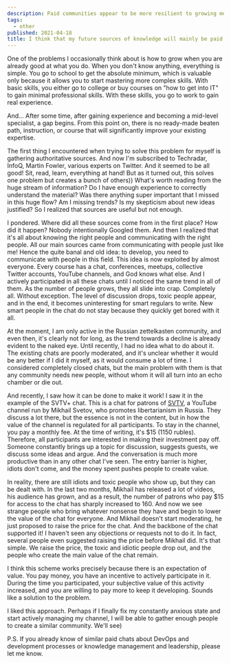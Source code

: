 ```yaml
---
description: Paid communities appear to be more resilient to growing membership and maintaining an applied agenda.
tags:
  - other
published: 2021-04-18
title: I think that my future sources of knowledge will mainly be paid chats
---
```


One of the problems I occasionally think about is how to grow when you are already good at what you do. When you don't know anything, everything is simple. You go to school to get the absolute minimum, which is valuable only because it allows you to start mastering more complex skills. With basic skills, you either go to college or buy courses on "how to get into IT" to gain minimal professional skills. With these skills, you go to work to gain real experience.

And... After some time, after gaining experience and becoming a mid-level specialist, a gap begins. From this point on, there is no ready-made beaten path, instruction, or course that will significantly improve your existing expertise.

The first thing I encountered when trying to solve this problem for myself is gathering authoritative sources. And now I'm subscribed to Techradar, InfoQ, Martin Fowler, various experts on Twitter. And it seemed to be all good! Sit, read, learn, everything at hand! But as it turned out, this solves one problem but creates a bunch of others)) What's worth reading from the huge stream of information? Do I have enough experience to correctly understand the material? Was there anything super important that I missed in this huge flow? Am I missing trends? Is my skepticism about new ideas justified? So I realized that sources are useful but not enough.

I pondered. Where did all these sources come from in the first place? How did it happen? Nobody intentionally Googled them. And then I realized that it's all about knowing the right people and communicating with the right people. All our main sources came from communicating with people just like me! Hence the quite banal and old idea: to develop, you need to communicate with people in this field. This idea is now exploited by almost everyone. Every course has a chat, conferences, meetups, collective Twitter accounts, YouTube channels, and God knows what else. And I actively participated in all these chats until I noticed the same trend in all of them. As the number of people grows, they all slide into crap. Completely all. Without exception. The level of discussion drops, toxic people appear, and in the end, it becomes uninteresting for smart regulars to write. New smart people in the chat do not stay because they quickly get bored with it all.

At the moment, I am only active in the Russian zettelkasten community, and even then, it's clearly not for long, as the trend towards a decline is already evident to the naked eye. Until recently, I had no idea what to do about it. The existing chats are poorly moderated, and it's unclear whether it would be any better if I did it myself, as it would consume a lot of time. I considered completely closed chats, but the main problem with them is that any community needs new people, without whom it will all turn into an echo chamber or die out.

And recently, I saw how it can be done to make it work! I saw it in the example of the SVTV+ chat. This is a chat for patrons of [SVTV](https://www.youtube.com/channel/UCWjEiMNZv4g3P9BWbrtMjyA), a YouTube channel run by Mikhail Svetov, who promotes libertarianism in Russia. They discuss a lot there, but the essence is not in the content, but in how the value of the channel is regulated for all participants. To stay in the channel, you pay a monthly fee. At the time of writing, it's $15 (1150 rubles). Therefore, all participants are interested in making their investment pay off. Someone constantly brings up a topic for discussion, suggests guests, we discuss some ideas and argue. And the conversation is much more productive than in any other chat I've seen. The entry barrier is higher, idiots don't come, and the money spent pushes people to create value.

In reality, there are still idiots and toxic people who show up, but they can be dealt with. In the last two months, Mikhail has released a lot of videos, his audience has grown, and as a result, the number of patrons who pay $15 for access to the chat has sharply increased to 160. And now we see strange people who bring whatever nonsense they have and begin to lower the value of the chat for everyone. And Mikhail doesn't start moderating, he just proposed to raise the price for the chat. And the backbone of the chat supported it! I haven't seen any objections or requests not to do it. In fact, several people even suggested raising the price before Mikhail did. It's that simple. We raise the price, the toxic and idiotic people drop out, and the people who create the main value of the chat remain.

I think this scheme works precisely because there is an expectation of value. You pay money, you have an incentive to actively participate in it. During the time you participated, your subjective value of this activity increased, and you are willing to pay more to keep it developing. Sounds like a solution to the problem.

I liked this approach. Perhaps if I finally fix my constantly anxious state and start actively managing my channel, I will be able to gather enough people to create a similar community. We'll see)

P.S. If you already know of similar paid chats about DevOps and development processes or knowledge management and leadership, please let me know.